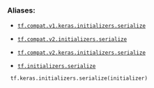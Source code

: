 

### Aliases:

- [ `tf.compat.v1.keras.initializers.serialize` ](/api_docs/python/tf/keras/initializers/serialize)

- [ `tf.compat.v2.initializers.serialize` ](/api_docs/python/tf/keras/initializers/serialize)

- [ `tf.compat.v2.keras.initializers.serialize` ](/api_docs/python/tf/keras/initializers/serialize)

- [ `tf.initializers.serialize` ](/api_docs/python/tf/keras/initializers/serialize)



```
 tf.keras.initializers.serialize(initializer)
 
```

